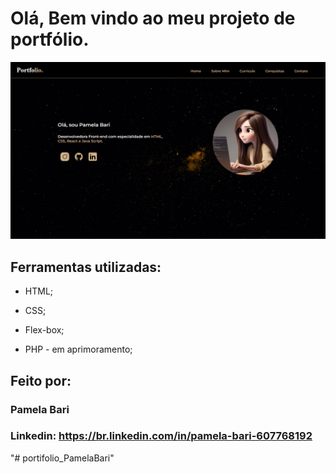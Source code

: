 # Olá, Bem vindo ao meu projeto de portfólio.

<img src="assets/inicio.png" alt="Tela Inicial do Portifólio">

## Ferramentas utilizadas:

* HTML;

* CSS;

* Flex-box;

* PHP - em aprimoramento;

## Feito por:

### Pamela Bari

### Linkedin: https://br.linkedin.com/in/pamela-bari-607768192

"# portifolio_PamelaBari" 
